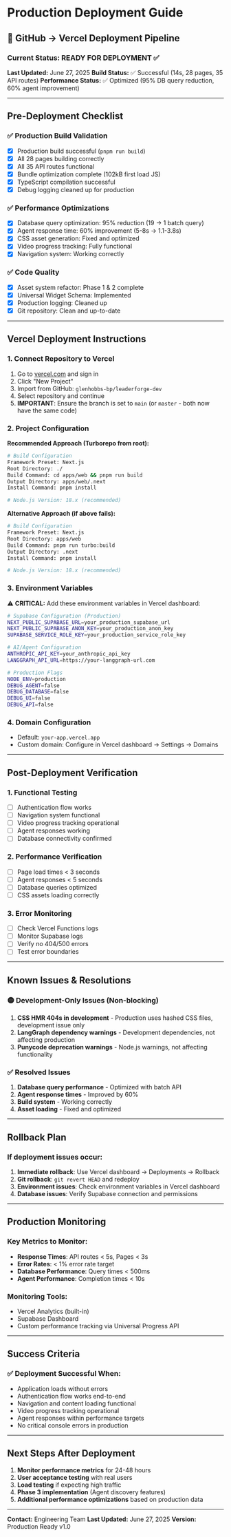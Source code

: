 # Production Deployment Guide

## 🚀 GitHub → Vercel Deployment Pipeline

### Current Status: **READY FOR DEPLOYMENT** ✅

**Last Updated:** June 27, 2025
**Build Status:** ✅ Successful (14s, 28 pages, 35 API routes)
**Performance Status:** ✅ Optimized (95% DB query reduction, 60% agent improvement)

---

## Pre-Deployment Checklist

### ✅ **Production Build Validation**
- [x] Production build successful (`pnpm run build`)
- [x] All 28 pages building correctly
- [x] All 35 API routes functional
- [x] Bundle optimization complete (102kB first load JS)
- [x] TypeScript compilation successful
- [x] Debug logging cleaned up for production

### ✅ **Performance Optimizations**
- [x] Database query optimization: 95% reduction (19 → 1 batch query)
- [x] Agent response time: 60% improvement (5-8s → 1.1-3.8s)
- [x] CSS asset generation: Fixed and optimized
- [x] Video progress tracking: Fully functional
- [x] Navigation system: Working correctly

### ✅ **Code Quality**
- [x] Asset system refactor: Phase 1 & 2 complete
- [x] Universal Widget Schema: Implemented
- [x] Production logging: Cleaned up
- [x] Git repository: Clean and up-to-date

---

## Vercel Deployment Instructions

### 1. **Connect Repository to Vercel**
1. Go to [vercel.com](https://vercel.com) and sign in
2. Click "New Project"
3. Import from GitHub: `glenhobbs-bp/leaderforge-dev`
4. Select repository and continue
5. **IMPORTANT**: Ensure the branch is set to `main` (or `master` - both now have the same code)

### 2. **Project Configuration**

**Recommended Approach (Turborepo from root):**
```bash
# Build Configuration
Framework Preset: Next.js
Root Directory: ./
Build Command: cd apps/web && pnpm run build
Output Directory: apps/web/.next
Install Command: pnpm install

# Node.js Version: 18.x (recommended)
```

**Alternative Approach (if above fails):**
```bash
# Build Configuration
Framework Preset: Next.js
Root Directory: apps/web
Build Command: pnpm run turbo:build
Output Directory: .next
Install Command: pnpm install

# Node.js Version: 18.x (recommended)
```

### 3. **Environment Variables**
⚠️ **CRITICAL:** Add these environment variables in Vercel dashboard:

```bash
# Supabase Configuration (Production)
NEXT_PUBLIC_SUPABASE_URL=your_production_supabase_url
NEXT_PUBLIC_SUPABASE_ANON_KEY=your_production_anon_key
SUPABASE_SERVICE_ROLE_KEY=your_production_service_role_key

# AI/Agent Configuration
ANTHROPIC_API_KEY=your_anthropic_api_key
LANGGRAPH_API_URL=https://your-langgraph-url.com

# Production Flags
NODE_ENV=production
DEBUG_AGENT=false
DEBUG_DATABASE=false
DEBUG_UI=false
DEBUG_API=false
```

### 4. **Domain Configuration**
- Default: `your-app.vercel.app`
- Custom domain: Configure in Vercel dashboard → Settings → Domains

---

## Post-Deployment Verification

### 1. **Functional Testing**
- [ ] Authentication flow works
- [ ] Navigation system functional
- [ ] Video progress tracking operational
- [ ] Agent responses working
- [ ] Database connectivity confirmed

### 2. **Performance Verification**
- [ ] Page load times < 3 seconds
- [ ] Agent responses < 5 seconds
- [ ] Database queries optimized
- [ ] CSS assets loading correctly

### 3. **Error Monitoring**
- [ ] Check Vercel Functions logs
- [ ] Monitor Supabase logs
- [ ] Verify no 404/500 errors
- [ ] Test error boundaries

---

## Known Issues & Resolutions

### 🟡 **Development-Only Issues (Non-blocking)**
1. **CSS HMR 404s in development** - Production uses hashed CSS files, development issue only
2. **LangGraph dependency warnings** - Development dependencies, not affecting production
3. **Punycode deprecation warnings** - Node.js warnings, not affecting functionality

### ✅ **Resolved Issues**
1. **Database query performance** - Optimized with batch API
2. **Agent response times** - Improved by 60%
3. **Build system** - Working correctly
4. **Asset loading** - Fixed and optimized

---

## Rollback Plan

### If deployment issues occur:
1. **Immediate rollback**: Use Vercel dashboard → Deployments → Rollback
2. **Git rollback**: `git revert HEAD` and redeploy
3. **Environment issues**: Check environment variables in Vercel dashboard
4. **Database issues**: Verify Supabase connection and permissions

---

## Production Monitoring

### Key Metrics to Monitor:
- **Response Times**: API routes < 5s, Pages < 3s
- **Error Rates**: < 1% error rate target
- **Database Performance**: Query times < 500ms
- **Agent Performance**: Completion times < 10s

### Monitoring Tools:
- Vercel Analytics (built-in)
- Supabase Dashboard
- Custom performance tracking via Universal Progress API

---

## Success Criteria

### ✅ **Deployment Successful When:**
- Application loads without errors
- Authentication flow works end-to-end
- Navigation and content loading functional
- Video progress tracking operational
- Agent responses within performance targets
- No critical console errors in production

---

## Next Steps After Deployment

1. **Monitor performance metrics** for 24-48 hours
2. **User acceptance testing** with real users
3. **Load testing** if expecting high traffic
4. **Phase 3 implementation** (Agent discovery features)
5. **Additional performance optimizations** based on production data

---

**Contact:** Engineering Team
**Last Updated:** June 27, 2025
**Version:** Production Ready v1.0